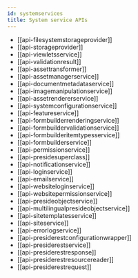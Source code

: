 ```yaml
---
id: systemservices
title: System service APIs
---
```


* [[api-filesystemstorageprovider]]
* [[api-storageprovider]]
* [[api-viewletsservice]]
* [[api-validationresult]]
* [[api-assettransformer]]
* [[api-assetmanagerservice]]
* [[api-documentmetadataservice]]
* [[api-imagemanipulationservice]]
* [[api-assetrendererservice]]
* [[api-systemconfigurationservice]]
* [[api-featureservice]]
* [[api-formbuilderrenderingservice]]
* [[api-formbuildervalidationservice]]
* [[api-formbuilderitemtypesservice]]
* [[api-formbuilderservice]]
* [[api-permissionservice]]
* [[api-presidesuperclass]]
* [[api-notificationservice]]
* [[api-loginservice]]
* [[api-emailservice]]
* [[api-websiteloginservice]]
* [[api-websitepermissionservice]]
* [[api-presideobjectservice]]
* [[api-multilingualpresideobjectservice]]
* [[api-sitetemplatesservice]]
* [[api-siteservice]]
* [[api-errorlogservice]]
* [[api-presiderestconfigurationwrapper]]
* [[api-presiderestservice]]
* [[api-presiderestresponse]]
* [[api-presiderestresourcereader]]
* [[api-presiderestrequest]]
